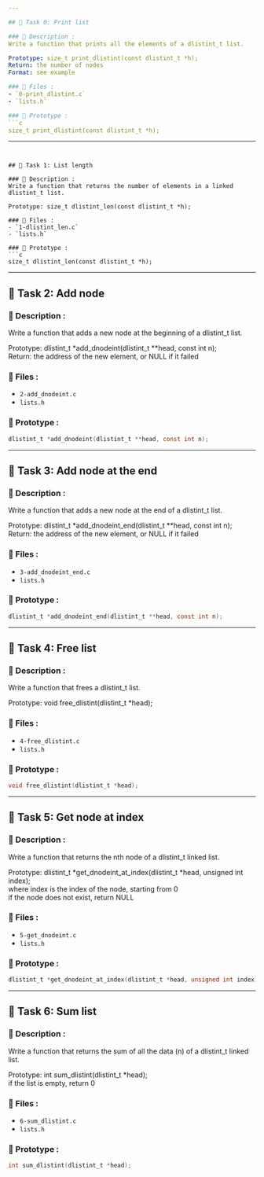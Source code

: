```yaml
---

## 🔹 Task 0: Print list

### 🧠 Description :
Write a function that prints all the elements of a dlistint_t list.

Prototype: size_t print_dlistint(const dlistint_t *h);
Return: the number of nodes
Format: see example

### 📁 Files :
- `0-print_dlistint.c`
- `lists.h`

### 📌 Prototype :
```c
size_t print_dlistint(const dlistint_t *h);
```

---
```


## 🔹 Task 1: List length

### 🧠 Description :
Write a function that returns the number of elements in a linked dlistint_t list.

Prototype: size_t dlistint_len(const dlistint_t *h);

### 📁 Files :
- `1-dlistint_len.c`
- `lists.h`

### 📌 Prototype :
```c
size_t dlistint_len(const dlistint_t *h);
```

---

## 🔹 Task 2: Add node

### 🧠 Description :
Write a function that adds a new node at the beginning of a dlistint_t list.

Prototype: dlistint_t *add_dnodeint(dlistint_t **head, const int n);  
Return: the address of the new element, or NULL if it failed

### 📁 Files :
- `2-add_dnodeint.c`
- `lists.h`

### 📌 Prototype :
```c
dlistint_t *add_dnodeint(dlistint_t **head, const int n);
```

---

## 🔹 Task 3: Add node at the end

### 🧠 Description :
Write a function that adds a new node at the end of a dlistint_t list.

Prototype: dlistint_t *add_dnodeint_end(dlistint_t **head, const int n);  
Return: the address of the new element, or NULL if it failed

### 📁 Files :
- `3-add_dnodeint_end.c`
- `lists.h`

### 📌 Prototype :
```c
dlistint_t *add_dnodeint_end(dlistint_t **head, const int n);
```

---

## 🔹 Task 4: Free list

### 🧠 Description :
Write a function that frees a dlistint_t list.

Prototype: void free_dlistint(dlistint_t *head);

### 📁 Files :
- `4-free_dlistint.c`
- `lists.h`

### 📌 Prototype :
```c
void free_dlistint(dlistint_t *head);
```

---

## 🔹 Task 5: Get node at index

### 🧠 Description :
Write a function that returns the nth node of a dlistint_t linked list.

Prototype: dlistint_t *get_dnodeint_at_index(dlistint_t *head, unsigned int index);  
where index is the index of the node, starting from 0  
if the node does not exist, return NULL

### 📁 Files :
- `5-get_dnodeint.c`
- `lists.h`

### 📌 Prototype :
```c
dlistint_t *get_dnodeint_at_index(dlistint_t *head, unsigned int index);
```

---

## 🔹 Task 6: Sum list

### 🧠 Description :
Write a function that returns the sum of all the data (n) of a dlistint_t linked list.

Prototype: int sum_dlistint(dlistint_t *head);  
if the list is empty, return 0

### 📁 Files :
- `6-sum_dlistint.c`
- `lists.h`

### 📌 Prototype :
```c
int sum_dlistint(dlistint_t *head);
```
